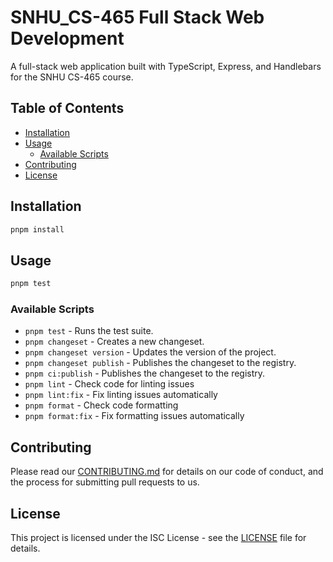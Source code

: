 # SNHU_CS-465 Full Stack Web Development

A full-stack web application built with TypeScript, Express, and Handlebars for the SNHU CS-465 course.

## Table of Contents

- [Installation](#installation)
- [Usage](#usage)
  - [Available Scripts](#available-scripts)
- [Contributing](#contributing)
- [License](#license)

## Installation

```bash
pnpm install
```

## Usage

```bash
pnpm test
```

### Available Scripts

- `pnpm test` - Runs the test suite.
- `pnpm changeset` - Creates a new changeset.
- `pnpm changeset version` - Updates the version of the project.
- `pnpm changeset publish` - Publishes the changeset to the registry.
- `pnpm ci:publish` - Publishes the changeset to the registry.
- `pnpm lint` - Check code for linting issues
- `pnpm lint:fix` - Fix linting issues automatically
- `pnpm format` - Check code formatting
- `pnpm format:fix` - Fix formatting issues automatically

## Contributing

Please read our [CONTRIBUTING.md](CONTRIBUTING.md) for details on our code of conduct, and the process for submitting pull requests to us.

## License

This project is licensed under the ISC License - see the [LICENSE](LICENSE) file for details.
